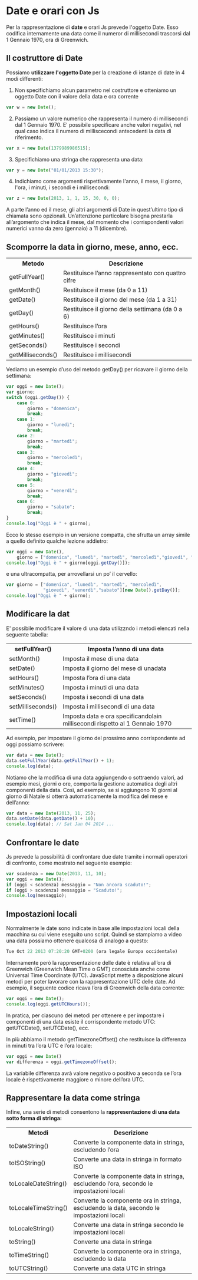 # Date e orari con Js
Per la rappresentazione di <b>date</b> e orari Js prevede l'oggetto Date. Esso codifica internamente una data come il numeror di millisecondi trascorsi dal 1 Gennaio 1970, ora di Greenwich.

## Il costruttore di Date
Possiamo <b> utilizzare l'oggetto Date </b> per la creazione di istanze di date in 4 modi differenti:
1. Non specifichiamo alcun parametro nel costruttore e otteniamo un oggetto Date con il valore della data e ora corrente
``` javascript
var w = new Date();
```
2. Passiamo un valore numerico che rappresenta il numero di millisecondi dal 1 Gennaio 1970. E' possibile specificare anche valori negativi, nel qual caso indica il numero di milliscecondi antecedenti la data di riferimento. 
``` javascript
var x = new Date(1379989986515);
```
3. Specifichiamo una stringa che rappresenta una data:
``` javascript
var y = new Date("01/01/2013 15:30");
```
4. Indichiamo come argomenti rispettivamente l'anno, il mese, il giorno, l'ora, i minuti, i secondi e i millisecondi:
``` javascript
var z = new Date(2013, 1, 1, 15, 30, 0, 0);
```
A parte l’anno ed il mese, gli altri argomenti di Date in quest’ultimo tipo di chiamata sono opzionali. Un’attenzione particolare bisogna prestarla all’argomento che indica il mese, dal momento che i corrispondenti valori numerici vanno da zero (gennaio) a 11 (dicembre).

## Scomporre la data in giorno, mese, anno, ecc.
<table>
<th>Metodo</th>
<th>Descrizione</th>
<tr>
<td>getFullYear()</td>
<td>Restituisce l’anno rappresentato con quattro cifre</td>
</tr>
<tr>
<td>getMonth()</td>
<td>	Restituisce il mese (da 0 a 11)</td>
</tr>
<tr>
<td>getDate()</td>
<td>	Restituisce il giorno del mese (da 1 a 31)</td>
</tr>
<tr>
<td>getDay()</td>
<td>Restituisce il giorno della settimana (da 0 a 6)</td>
</tr>
<tr>
<td>getHours()</td>
<td>	Restituisce l’ora</td>
</tr>
<tr>
<td>getMinutes()</td>
<td>	Restituisce i minuti</td>
</tr>
<tr>
<td>getSeconds()</td>
<td>Restituisce i secondi</td>
</tr>
<tr>
<td>getMilliseconds()</td>
<td>	Restituisce i millisecondi</td>
</tr>
</table>
Vediamo un esempio d’uso del metodo getDay() per ricavare il giorno della settimana:


``` javascript
var oggi = new Date();
var giorno;
switch (oggi.getDay()) {
	case 0:
		giorno = "domenica";
		break;
	case 1:
		giorno = "lunedì";
		break;
	case 2:
		giorno = "martedì";
		break;
	case 3:
		giorno = "mercoledì";
		break;
	case 4:
		giorno = "giovedì";
		break;
	case 5:
		giorno = "venerdì";
		break;
	case 6:
		giorno = "sabato";
		break;
}
console.log("Oggi è " + giorno);
```
Ecco lo stesso esempio in un versione compatta, che sfrutta un array simile a quello definito qualche lezione addietro:

``` javascript
var oggi = new Date(),
    giorno = ["domenica", "lunedì", "martedì", "mercoledì","giovedì", "venerdì","sabato"];
console.log("Oggi è " + giorno[oggi.getDay()]);
```
e una ultracompatta, per arrovellarsi un po’ il cervello:
``` javascript
var giorno = ["domenica", "lunedì", "martedì", "mercoledì",
			  "giovedì", "venerdì","sabato"][new Date().getDay()];
console.log("Oggi è " + giorno);
```

## Modificare la dat
E' possibile modificare il valore di una data utilizzndo i metodi elencati nella seguente tabella:
<table>
<th>setFullYear()</th>
<th>	Imposta l’anno di una data</th>
<tr>
<td>setMonth()</td>
<td>	Imposta il mese di una data</td>
</tr>
<tr>
<td>setDate()</td>
<td>Imposta il giorno del mese di unadata</td>
</tr>
<tr>
<td>setHours()</td>
<td>	Imposta l’ora di una data</td>
</tr>
<tr>
<td>setMinutes()</td>
<td>	Imposta i minuti di una data</td>
</tr>
<tr>
<td>setSeconds()</td>
<td>	Imposta i secondi di una data</td>
</tr>
<tr>
<td>setMilliseconds()</td>
<td>Imposta i millisecondi di una data</td>
</tr>
<tr>
<td>setTime()</td>
<td>Imposta data e ora specificandolain millisecondi rispetto al 1 Gennaio 1970</td>
</table>
Ad esempio, per impostare il giorno del prossimo anno corrispondente ad oggi possiamo scrivere:

``` javascript
var data = new Date();
data.setFullYear(data.getFullYear() + 1);
console.log(data);
```
Notiamo che la modifica di una data aggiungendo o sottraendo valori, ad esempio mesi, giorni o ore, comporta la gestione automatica degli altri componenti della data. Così, ad esempio, se si aggiungono 10 giorni al giorno di Natale si otterrà automaticamente la modifica del mese e dell’anno:

``` javascript
var data = new Date(2013, 11, 25);
data.setDate(data.getDate() + 10);
console.log(data); // Sat Jan 04 2014 ...
```

## Confrontare le date
Js prevede la possibilità di confrontare due date tramite i normali operatori di confronto, come mostrato nel seguente esempio: 

``` javascript
var scadenza = new Date(2013, 11, 10);
var oggi = new Date();
if (oggi < scadenza) messaggio = "Non ancora scaduto!";
if (oggi > scadenza) messaggio = "Scaduto!";
console.log(messaggio);
```

## Impostazioni locali
Normalmente le date sono indicate in base alle impostazioni locali della macchina su cui viene eseguito uno script. Quindi se stampiamo a video una data possiamo ottenere qualcosa di analogo a questo:
``` javascript
Tue Oct 22 2013 07:20:20 GMT+0200 (ora legale Europa occidentale)
```
Internamente però la rappresentazione delle date è relativa all’ora di Greenwich (Greenwich Mean Time o GMT) conosciuta anche come Universal Time Coordinate (UTC). JavaScript mette a disposizione alcuni metodi per poter lavorare con la rappresentazione UTC delle date. Ad esempio, il seguente codice ricava l’ora di Greenwich della data corrente:

``` javascript
var oggi = new Date();
console.log(oggi.getUTCHours());
```
In pratica, per ciascuno dei metodi per ottenere e per impostare i componenti di una data esiste il corrispondente metodo UTC: getUTCDate(), setUTCDate(), ecc.

In più abbiamo il metodo getTimezoneOffset() che restituisce la differenza in minuti tra l’ora UTC e l’ora locale:

``` javascript
var oggi = new Date()
var differenza = oggi.getTimezoneOffset();
```
La variabile differenza avrà valore negativo o positivo a seconda se l’ora locale è rispettivamente maggiore o minore dell’ora UTC.

## Rappresentare la data come stringa
Infine, una serie di metodi consentono la <b> rappresentazione di una data sotto forma di stringa:

<table>
<th>Metodi</th>
<th>Descrizione</th>
<tr>
<td>toDateString()</td>
<td>	Converte la componente data in stringa, escludendo l’ora</td>
</tr>
<tr>
<td>toISOString()</td>
<td>Converte una data in stringa in formato ISO</td>
</tr>
<tr>
<td>toLocaleDateString()</td>
<td>Converte la componente data in stringa, escludendo l’ora, secondo le impostazioni locali</td>
</tr>
<tr>
<td>toLocaleTimeString()</td>
<td>	Converte la componente ora in stringa, escludendo la data, secondo le impostazioni locali</td>
</tr>
<tr>
<td>toLocaleString()</td>
<td>Converte una data in stringa secondo le impostazioni locali</td>
</tr>
<tr>
<td>toString()</td>
<td>	Converte una data in stringa</td>
</tr>
<tr>
<td>toTimeString()</td>
<td>	Converte la componente ora in stringa, escludendo la data</td>
</tr>
<tr>
<td>toUTCString()</td>
<td>Converte una data UTC in stringa</td>
</tr>
</table>


``` javascript

```

